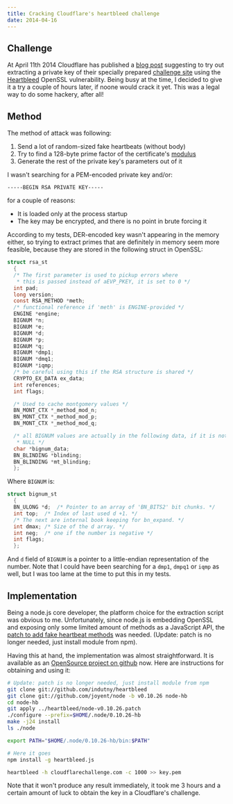 ```yaml
---
title: Cracking Cloudflare's heartbleed challenge
date: 2014-04-16
---
```


## Challenge

At April 11th 2014 Cloudflare has published a [blog post][0] suggesting to
try out extracting a private key of their specially prepared
[challenge site][1] using the [Heartbleed][2] OpenSSL vulnerability. Being busy
at the time, I decided to give it a try a couple of hours later, if noone would
crack it yet. This was a legal way to do some hackery, after all!

## Method

The method of attack was following:

1. Send a lot of random-sized fake heartbeats (without body)
2. Try to find a 128-byte prime factor of the certificate's [modulus][3]
3. Generate the rest of the private key's parameters out of it

I wasn't searching for a PEM-encoded private key and/or:

```
-----BEGIN RSA PRIVATE KEY-----
```

for a couple of reasons:

* It is loaded only at the process startup
* The key may be encrypted, and there is no point in brute forcing it

According to my tests, DER-encoded key wasn't appearing in the memory either, so
trying to extract primes that are definitely in memory seem more feasible,
because they are stored in the following struct in OpenSSL:

```C
struct rsa_st
  {
  /* The first parameter is used to pickup errors where
   * this is passed instead of aEVP_PKEY, it is set to 0 */
  int pad;
  long version;
  const RSA_METHOD *meth;
  /* functional reference if 'meth' is ENGINE-provided */
  ENGINE *engine;
  BIGNUM *n;
  BIGNUM *e;
  BIGNUM *d;
  BIGNUM *p;
  BIGNUM *q;
  BIGNUM *dmp1;
  BIGNUM *dmq1;
  BIGNUM *iqmp;
  /* be careful using this if the RSA structure is shared */
  CRYPTO_EX_DATA ex_data;
  int references;
  int flags;

  /* Used to cache montgomery values */
  BN_MONT_CTX *_method_mod_n;
  BN_MONT_CTX *_method_mod_p;
  BN_MONT_CTX *_method_mod_q;

  /* all BIGNUM values are actually in the following data, if it is not
   * NULL */
  char *bignum_data;
  BN_BLINDING *blinding;
  BN_BLINDING *mt_blinding;
  };
```

Where `BIGNUM` is:

```C
struct bignum_st
  {
  BN_ULONG *d;	/* Pointer to an array of 'BN_BITS2' bit chunks. */
  int top;	/* Index of last used d +1. */
  /* The next are internal book keeping for bn_expand. */
  int dmax;	/* Size of the d array. */
  int neg;	/* one if the number is negative */
  int flags;
  };
```

And `d` field of `BIGNUM` is a pointer to a little-endian representation of the
number. Note that I could have been searching for a `dmp1`, `dmpq1` or `iqmp` as
well, but I was too lame at the time to put this in my tests.

## Implementation

Being a node.js core developer, the platform choice for the extraction script
was obvious to me. Unfortunately, since node.js is embedding OpenSSL and
exposing only some limited amount of methods as a JavaScript API, the
[patch to add fake heartbeat methods][4] was needed. (Update: patch is no longer
needed, just install module from npm).

Having this at hand, the implementation was almost straightforward. It is
available as an [OpenSource project on github][5] now. Here are instructions for
obtaining and using it:

```bash
# Update: patch is no longer needed, just install module from npm
git clone git://github.com/indutny/heartbleed
git clone git://github.com/joyent/node -b v0.10.26 node-hb
cd node-hb
git apply ../heartbleed/node-v0.10.26.patch
./configure --prefix=$HOME/.node/0.10.26-hb
make -j24 install
ls ./node

export PATH="$HOME/.node/0.10.26-hb/bin:$PATH"

# Here it goes
npm install -g heartbleed.js

heartbleed -h cloudflarechallenge.com -c 1000 >> key.pem
```

Note that it won't produce any result immediately, it took me 3 hours and a
certain amount of luck to obtain the key in a Cloudflare's challenge.

[0]: http://blog.cloudflare.com/answering-the-critical-question-can-you-get-private-ssl-keys-using-heartbleed
[1]: https://www.cloudflarechallenge.com/heartbleed
[2]: http://heartbleed.com/
[3]: http://en.wikipedia.org/wiki/RSA_(cryptosystem)#Key_generation
[4]: https://github.com/indutny/heartbleed/blob/master/node-v0.10.26.patch
[5]: https://github.com/indutny/heartbleed
